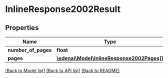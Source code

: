 # InlineResponse2002Result

## Properties
Name | Type | Description | Notes
------------ | ------------- | ------------- | -------------
**number_of_pages** | **float** |  | [optional] 
**pages** | [**\edenai\Model\InlineResponse2002Pages[]**](InlineResponse2002Pages.md) | array | [optional] 

[[Back to Model list]](../README.md#documentation-for-models) [[Back to API list]](../README.md#documentation-for-api-endpoints) [[Back to README]](../README.md)


